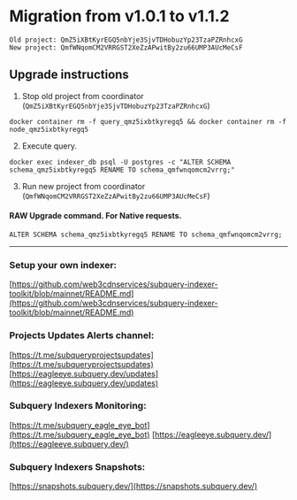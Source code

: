 # Migration from v1.0.1 to v1.1.2
```
Old project: QmZ5iXBtKyrEGQ5nbYje3SjvTDHobuzYp23TzaPZRnhcxG
New project: QmfWNqomCM2VRRGST2XeZzAPwitBy2zu66UMP3AUcMeCsF
```


## Upgrade instructions
 1) Stop old project from coordinator (`QmZ5iXBtKyrEGQ5nbYje3SjvTDHobuzYp23TzaPZRnhcxG`)

```
docker container rm -f query_qmz5ixbtkyregq5 && docker container rm -f node_qmz5ixbtkyregq5
```

 2) Execute query.

```
docker exec indexer_db psql -U postgres -c "ALTER SCHEMA schema_qmz5ixbtkyregq5 RENAME TO schema_qmfwnqomcm2vrrg;"

```

 3) Run new project from coordinator (`QmfWNqomCM2VRRGST2XeZzAPwitBy2zu66UMP3AUcMeCsF`)

#### RAW Upgrade command. For Native requests.
`ALTER SCHEMA schema_qmz5ixbtkyregq5 RENAME TO schema_qmfwnqomcm2vrrg;`


___
### Setup your own indexer:

[https://github.com/web3cdnservices/subquery-indexer-toolkit/blob/mainnet/README.md](https://github.com/web3cdnservices/subquery-indexer-toolkit/blob/mainnet/README.md)

### Projects Updates Alerts channel:

[https://t.me/subqueryprojectsupdates](https://t.me/subqueryprojectsupdates) [https://eagleeye.subquery.dev/updates](https://eagleeye.subquery.dev/updates)

### Subquery Indexers Monitoring:

[https://t.me/subquery_eagle_eye_bot](https://t.me/subquery_eagle_eye_bot) [https://eagleeye.subquery.dev/](https://eagleeye.subquery.dev/)


### Subquery Indexers Snapshots:

[https://snapshots.subquery.dev/](https://snapshots.subquery.dev/)

